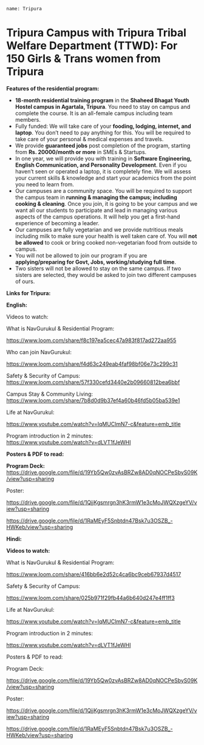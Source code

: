 ```ngMeta
name: Tripura
```

# Tripura Campus with Tripura Tribal Welfare Department (TTWD): For 150 Girls & Trans women from Tripura

**Features of the residential program:** 

- **18-month residential training program** in the **Shaheed Bhagat Youth Hostel campus in Agartala, Tripura**. You need to stay on campus and complete the course. It is an all-female campus including team members. 
- Fully funded: We will take care of your **fooding, lodging, internet, and laptop**. You don’t need to pay anything for this. You will be required to take care of your personal & medical expenses and travels. 
- We provide **guaranteed jobs** post completion of the program, starting from **Rs. 20000/month or more** in SMEs & Startups. 
- In one year, we will provide you with training in **Software Engineering, English Communication, and Personality Development**. Even if you haven’t seen or operated a laptop, it is completely fine. We will assess your current skills & knowledge and start your academics from the point you need to learn from.
- Our campuses are a community space. You will be required to support the campus team in **running & managing the campus; including cooking & cleaning**. Once you join, it is going to be your campus and we want all our students to participate and lead in managing various aspects of the campus operations. It will help you get a first-hand experience of becoming a leader. 
- Our campuses are fully vegetarian and we provide nutritious meals including milk to make sure your health is well taken care of. You will **not be allowed** to cook or bring cooked non-vegetarian food from outside to campus. 
- You will not be allowed to join our program if you are **applying/preparing for Govt, Jobs, working/studying full time**. 
- Two sisters will not be allowed to stay on the same campus. If two sisters are selected, they would be asked to join two different campuses of ours. 


**Links for Tripura:**

**English:**

Videos to watch: 

What is NavGurukul & Residential Program: 

https://www.loom.com/share/f8c197ea5cec47a983f817ad272aa955

Who can join NavGurukul: 

https://www.loom.com/share/f4d63c249eab4faf98bf06e73c299c31

Safety & Security of Campus: 
https://www.loom.com/share/57f330cefd3440e2b09660812bea6bbf

Campus Stay & Community Living: 
https://www.loom.com/share/7b8d0d9b37ef4a60b46fd5b05ba539e1

Life at NavGurukul: 

https://www.youtube.com/watch?v=IqMUClmN7-c&feature=emb_title

Program introduction in 2 minutes:  
https://www.youtube.com/watch?v=dLVT1fJeWHI

**Posters & PDF to read:**

**Program Deck:**
https://drive.google.com/file/d/19Yb5Qw0zvAsBRZw8AD0qNOCPeSbyS09K/view?usp=sharing

Poster: 

https://drive.google.com/file/d/1QjjKgsmrgn3hK3rmW1e3cMoJWQXzgeYV/view?usp=sharing
 
https://drive.google.com/file/d/1RaMEyF5Snbtdn47Bsk7u3OSZB_-HWKeb/view?usp=sharing

 
  
**Hindi:**

**Videos to watch:** 

What is NavGurukul & Residential Program: 

https://www.loom.com/share/416bb6e2d52c4ca6bc9ceb67937d4517

Safety & Security of Campus: 

https://www.loom.com/share/025b971f29fb44a6b640d247e4ff1ff3

Life at NavGurukul: 

https://www.youtube.com/watch?v=IqMUClmN7-c&feature=emb_title

Program introduction in 2 minutes:  

https://www.youtube.com/watch?v=dLVT1fJeWHI

Posters & PDF to read:

Program Deck: 

https://drive.google.com/file/d/19Yb5Qw0zvAsBRZw8AD0qNOCPeSbyS09K/view?usp=sharing

Poster: 

https://drive.google.com/file/d/1QjjKgsmrgn3hK3rmW1e3cMoJWQXzgeYV/view?usp=sharing
 
https://drive.google.com/file/d/1RaMEyF5Snbtdn47Bsk7u3OSZB_-HWKeb/view?usp=sharing

